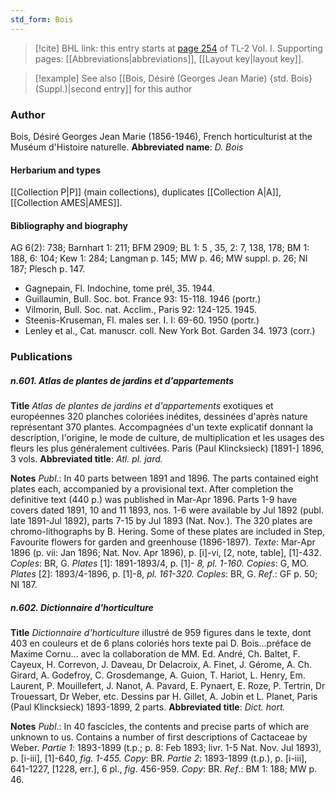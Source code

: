 ```yaml
---
std_form: Bois
---
```


> [!cite] BHL link: this entry starts at [page 254](https://www.biodiversitylibrary.org/page/33120385) of TL-2 Vol. I.
> Supporting pages: [[Abbreviations|abbreviations]], [[Layout key|layout key]].

> [!example] See also [[Bois, Désiré (Georges Jean Marie) {std. Bois} (Suppl.)|second entry]] for this author

### Author

Bois, Désiré Georges Jean Marie (1856-1946), French horticulturist at the Muséum d'Histoire naturelle. 
**Abbreviated name**: *D. Bois*

#### Herbarium and types

[[Collection P|P]] (main collections), duplicates [[Collection A|A]], [[Collection AMES|AMES]].

#### Bibliography and biography

AG 6(2): 738; Barnhart 1: 211; BFM 2909; BL 1: 5 , 35, 2: 7, 138, 178; BM 1: 188, 6: 104; Kew 1: 284; Langman p. 145; MW p. 46; MW suppl. p. 26; NI 187; Plesch p. 147.
- Gagnepain, Fl. Indochine, tome prél, 35. 1944.
- Guillaumin, Bull. Soc. bot. France 93: 15-118. 1946 (portr.)
- Vilmorin, Bull. Soc. nat. Acclim., Paris 92: 124-125. 1945.
- Steenis-Kruseman, Fl. males ser. I. I: 69-60. 1950 (portr.)
- Lenley et al., Cat. manuscr. coll. New York Bot. Garden 34. 1973 (corr.)

### Publications

##### n.601. Atlas de plantes de jardins et d'appartements

**Title**
*Atlas de plantes de jardins et d'appartements* exotiques et européennes 320 planches coloriées inédites, dessinées d'après nature représentant 370 plantes. Accompagnées d'un texte explicatif donnant la description, l'origine, le mode de culture, de multiplication et les usages des fleurs les plus généralement cultivées. Paris (Paul Klincksieck) \[1891-\] 1896, 3 vols.
**Abbreviated title**: *Atl. pl. jard.*

**Notes**
*Publ*.: In 40 parts between 1891 and 1896. The parts contained eight plates each, accompanied by a provisional text. After completion the definitive text (440 p.) was published in Mar-Apr 1896. Parts 1-9 have covers dated 1891, 10 and 11 1893, nos. 1-6 were available by Jul 1892 (publ. late 1891-Jul 1892), parts 7-15 by Jul 1893 (Nat. Nov.). The 320 plates are chromo-lithographs by B. Hering. Some of these plates are included in Step, Favourite flowers for garden and greenhouse (1896-1897).
*Texte*: Mar-Apr 1896 (p. vii: Jan 1896; Nat. Nov. Apr 1896), p. \[i\]-vi, \[2, note, table\], \[1\]-432. *Coples*: BR, G.
*Plates* \[1\]: 1891-1893/4, p. \[1\]- *8, pl. 1-160. Copies*: G, MO.
*Plates* \[2\]: 1893/4-1896, p. \[1\]-8, *pl. 161-320. Coples*: BR, G.
*Ref*.: GF p. 50; NI 187.

##### n.602. Dictionnaire d'horticulture

**Title**
*Dictionnaire d'horticulture* illustré de 959 figures dans le texte, dont 403 en couleurs et de 6 plans coloriés hors texte pai D. Bois...préface de Maxime Cornu... avec la collaboration de MM. Ed. André, Ch. Baltet, F. Cayeux, H. Correvon, J. Daveau, Dr Delacroix, A. Finet, J. Gérome, A. Ch. Girard, A. Godefroy, C. Grosdemange, A. Guion, T. Hariot, L. Henry, Em. Laurent, P. Mouillefert, J. Nanot, A. Pavard, E. Pynaert, E. Roze, P. Tertrin, Dr Trouessart, Dr Weber, etc. Dessins par H. Gillet, A. Jobin et L. Planet, Paris (Paul Klincksieck) 1893-1899, 2 parts.
**Abbreviated title**: *Dict. hort.*

**Notes**
*Publ*.: In 40 fascicles, the contents and precise parts of which are unknown to us. Contains a number of first descriptions of Cactaceae by Weber.
*Partie 1*: 1893-1899 (t.p.; p. 8: Feb 1893; livr. 1-5 Nat. Nov. Jul 1893), p. \[i-iii\], \[1\]-640, *fig. 1-455. Copy*: BR.
*Partie 2*: 1893-1899 (t.p.), p. \[i-iii\], 641-1227, \[1228, err.\], 6 pl., *fig*. 456-959. *Copy*: BR.
*Ref*.: BM 1: 188; MW p. 46.

